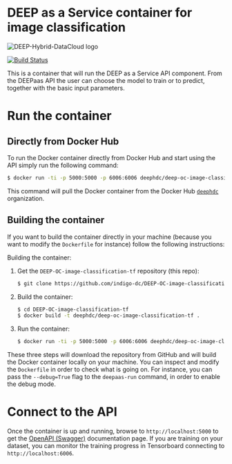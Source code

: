 # DEEP as a Service container for image classification

![DEEP-Hybrid-DataCloud logo](https://deep-hybrid-datacloud.eu/wp-content/uploads/2018/01/logo.png)

[![Build Status](https://jenkins.indigo-datacloud.eu:8080/buildStatus/icon?job=Pipeline-as-code/DEEP-OC-org/DEEP-OC-image-classification-tf/master)](https://jenkins.indigo-datacloud.eu:8080/job/Pipeline-as-code/job/DEEP-OC-org/job/DEEP-OC-image-classification-tf/job/master)

This is a container that will run the DEEP as a Service API component. From the DEEPaas API the user can choose the model
 to train or to predict, together with the basic input parameters.

# Run the container

## Directly from Docker Hub

To run the Docker container directly from Docker Hub and start using the API
simply run the following command:

```bash
$ docker run -ti -p 5000:5000 -p 6006:6006 deephdc/deep-oc-image-classification-tf
```

This command will pull the Docker container from the Docker Hub
[`deephdc`](https://hub.docker.com/u/deephdc/) organization.

## Building the container

If you want to build the container directly in your machine (because you want
to modify the `Dockerfile` for instance) follow the following instructions:

Building the container:

1. Get the `DEEP-OC-image-classification-tf` repository (this repo):

    ```bash
    $ git clone https://github.com/indigo-dc/DEEP-OC-image-classification-tf
    ```

2. Build the container:

    ```bash
    $ cd DEEP-OC-image-classification-tf
    $ docker build -t deephdc/deep-oc-image-classification-tf .
    ```

3. Run the container:

    ```bash
    $ docker run -ti -p 5000:5000 -p 6006:6006 deephdc/deep-oc-image-classification-tf
    ```

These three steps will download the repository from GitHub and will build the
Docker container locally on your machine. You can inspect and modify the
`Dockerfile` in order to check what is going on. For instance, you can pass the
`--debug=True` flag to the `deepaas-run` command, in order to enable the debug
mode.

# Connect to the API

Once the container is up and running, browse to `http://localhost:5000` to get
the [OpenAPI (Swagger)](https://www.openapis.org/) documentation page. If you are
training on your dataset, you can monitor the training progress in Tensorboard 
connecting to `http://localhost:6006`. 
